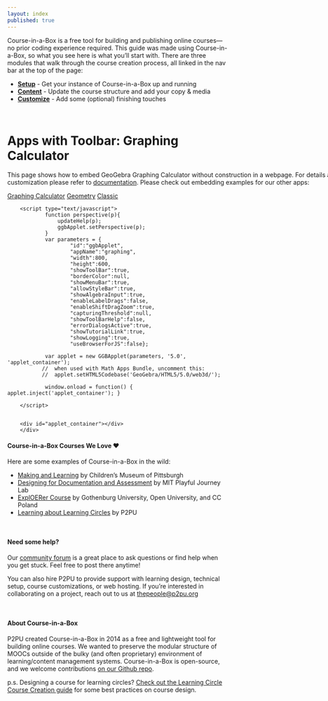 ```yaml
---
layout: index
published: true
---
```


Course-in-a-Box is a free tool for building and publishing online courses—no prior coding experience required. This guide was made using Course-in-a-Box, so what you see here is what you’ll start with. There are three modules that walk through the course creation process, all linked in the nav bar at the top of the page:
* **[Setup](/modules/setup/getting-started/)** - Get your instance of Course-in-a-Box up and running
* **[Content](/modules/content/markdown-and-media)** -  Update the course structure and add your copy & media
* **[Customize](/modules/customize/favicon)** - Add some (optional) finishing touches

<br> 

<html>

<head>
        <title>Apps with Toolbar: Graphing Calculator</title>
        <meta http-equiv="Content-Type" content="text/html; charset=utf-8" />
		<script src="navigation.js"></script>
</head>

<body>
<div>
        <h1>Apps with Toolbar: Graphing Calculator</h1>
        <p style="width:800px">This page shows how to embed GeoGebra Graphing Calculator without construction in a webpage. 
        For details about customization please refer to <a href="https://wiki.geogebra.org/en/Reference:Applet_Parameters">documentation</a>. Please check out embedding examples for our other apps:</p>
          <a class="btn active" id="app_graphing" href="example-graphing.html">Graphing Calculator</a>
        <a class="btn" id="app_geometry" href="example-geometry.html">Geometry</a>
        <a class="btn" id="app_classic" href="example-tools.html">Classic</a>
        <script type="text/javascript" src="https://cdn.geogebra.org/apps/deployggb.js"></script>

        <script type="text/javascript">
				function perspective(p){
					updateHelp(p);
					ggbApplet.setPerspective(p);
				}
                var parameters = {
                        "id":"ggbApplet",
                        "appName":"graphing",
                        "width":800,
                        "height":600,
                        "showToolBar":true,
                        "borderColor":null,
                        "showMenuBar":true,
                        "allowStyleBar":true,
                        "showAlgebraInput":true,
                        "enableLabelDrags":false,
                        "enableShiftDragZoom":true,
                        "capturingThreshold":null,
                        "showToolBarHelp":false,
                        "errorDialogsActive":true,
                        "showTutorialLink":true,
                        "showLogging":true,
                        "useBrowserForJS":false};

                var applet = new GGBApplet(parameters, '5.0', 'applet_container');
               //  when used with Math Apps Bundle, uncomment this:
               //  applet.setHTML5Codebase('GeoGebra/HTML5/5.0/web3d/');

                window.onload = function() { applet.inject('applet_container'); }

        </script>


        <div id="applet_container"></div>
		</div>
</body>

</html>


#### Course-in-a-Box Courses We Love ❤️
Here are some examples of Course-in-a-Box in the wild:

* [Making and Learning](http://p2pu.github.io/makingandlearning/) by Children’s Museum of Pittsburgh
* [Designing for Documentation and Assessment](https://playfulmit.github.io/beyond-rubrics/) by MIT Playful Journey Lab
* [ExplOERer Course](http://www.exploerercourse.org/en/) by Gothenburg University, Open University, and CC Poland
* [Learning about Learning Circles](https://p2pu.github.io/learning-about-learning-circles/)  by P2PU

<br> 

#### Need some help?
Our [community forum](https://community.p2pu.org/c/tech/course-in-a-box/78) is a great place to ask questions or find help when you get stuck. Feel free to post there anytime!

You can also hire P2PU to provide support with learning design, technical setup, course customizations, or web hosting. If you’re interested in collaborating on a project, reach out to us at thepeople@p2pu.org

<br> 

#### About Course-in-a-Box

P2PU created Course-in-a-Box in 2014 as a free and lightweight tool for building online courses. We wanted to preserve the modular structure of MOOCs outside of the bulky (and often proprietary) environment of learning/content management systems. Course-in-a-Box is open-source, and we welcome contributions [on our Github repo](https://github.com/p2pu/course-in-a-box).

p.s. Designing a course for learning circles? [Check out the Learning Circle Course Creation guide](https://docs.google.com/document/u/1/d/116fJM3GS7XDzilUOL_ynMZ0yTncUD6aVUbcQKsTra6U/edit#heading=h.l36tzg40xcgr) for some best practices on course design.
